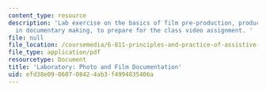 ```yaml
---
content_type: resource
description: 'Lab exercise on the basics of film pre-production, production and post-production
  in documentary making, to prepare for the class video assignment. '
file: null
file_location: /coursemedia/6-811-principles-and-practice-of-assistive-technology-fall-2014/efd38e09060708424ab3f4994835406a_MIT6_811F14_Lab3.pdf
file_type: application/pdf
resourcetype: Document
title: 'Laboratory: Photo and Film Documentation'
uid: efd38e09-0607-0842-4ab3-f4994835406a
---
```


